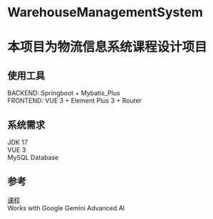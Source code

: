 # WarehouseManagementSystem

# 本项目为物流信息系统课程设计项目

## 使用工具
BACKEND: Springboot + Mybatis_Plus  
FRONTEND: VUE 3 + Element Plus 3 + Router

## 系统需求
JDK 17  
VUE 3  
MySQL Database

## 参考  
[课程](https://www.bilibili.com/video/BV1Qe411V7TZ?p=1&vd_source=8d5101c64c259c4a82f174c9da33f943)  
Works with Google Gemini Advanced AI
